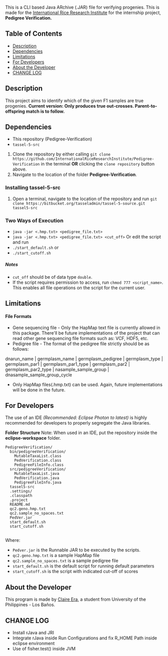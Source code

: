 
This is a CLI based Java ARchive (.JAR) file for verifying progenies. This is made for the [International Rice Research Institute](http://irri.org/) for the internship project, <strong>Pedigree Verification.</strong>

## Table of Contents

- [Description](#description)
- [Dependencies](#dependencies)
- [Limitations](#limitations)
- [For Developers](#for-developers)
- [About the Developer](#about-the-developer)
- [CHANGE LOG](#change-log)

## Description
This project aims to identify which of the given F1 samples are true progenies. <strong>Current version: Only produces true out-crosses. Parent-to-offspring match is to follow.</strong>

## Dependencies
- This repository (Pedigree-Verification)
- `tassel-5-src`
                
1. Clone the repository by either calling `git clone https://github.com/InternationalRiceResearchInstitute/Pedigree-Verification` in the terminal <strong>OR</strong> clicking the `clone repository` button above.
2. Navigate to the location of the folder <strong>Pedigree-Verification</strong>.

### Installing tassel-5-src
1. Open a terminal, navigate to the location of the repository and run `git clone https://bitbucket.org/tasseladmin/tassel-­5-­source.git tassel5-­src`

### Two Ways of Execution
                
- `java -jar <.hmp.txt> <pedigree_file.txt>`
- `java -jar <.hmp.txt> <pedigree_file.txt> <cut_off>`
Or edit the script and run 
- `./start_default.sh` 
or 
- `./start_cutoff.sh`

##### Notes
- `cut_off` should be of data type `double`.
- If the script requires permission to access, run `chmod 777 <script_name>`. This enables all file operations on the script for the current user.
                
## Limitations

#### File Formats
- Gene sequencing file - Only the HapMap text file is currently allowed in this package. There'll be future implementations of the project that can read other gene sequencing file formats such as: VCF, HDF5, etc.
- Pedigree file - The format of the pedigree file strictly should be as follows:

dnarun_name	 | germplasm_name | germplasm_pedigree | germplasm_type | germplasm_par1 | germplasm_par1_type |	germplasm_par2 | germplasm_par2_type | nasample_sample_group | dnasample_sample_group_cycle

- Only HapMap files(.hmp.txt) can be used. Again, future implementations will be done in the future.

## For Developers
The use of an IDE *(Recommended: Eclipse Photon to latest)* is highly recommended for developers to properly segregate the Java libraries.

<strong>Folder Structure</strong>
Note: When used in an IDE, put the repository inside the <strong>eclipse-workspace</strong> folder.

```
PedigreeVerification/
  bin/pedigreeVerification/
    MutableTaxaList.class
    PedVerification.class
    PedigreeFileInfo.class
  src/pedigreeVerification/
    MutableTaxaList.java
    PedVerification.java
    PedigreeFileInfo.java
  tassel5-src
  .settings/
  .classpath
  .project
  README.md
  qc2.geno.hmp.txt
  qc2.sample_no_spaces.txt
  PedVer.jar
  start_default.sh
  start_cutoff.sh
  
```
Where:
- `Pedver.jar` is the Runnable JAR to be executed by the scripts.
- `qc2.geno.hmp.txt` is a sample HapMap file
- `qc2.sample_no_spaces.txt` is a sample pedigree file
- `start_default.sh` is the default script for running default parameters 
- `start_cutoff.sh` is the script with indicated cut-off of scores

## About the Developer
This program is made by [Claire Era](https://github.com/claire-era), a student from University of the Philippines - Los Baños.

## CHANGE LOG

- Install rJava and JRI
- Integrate rJava inside Run Configurations and fix R_HOME Path inside eclipse environment
- Use of fisher.test() inside JVM